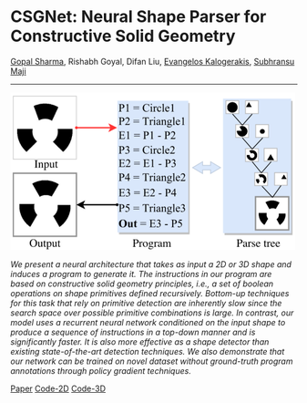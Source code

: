 # CSGNet: Neural Shape Parser for Constructive Solid Geometry
[Gopal Sharma](https://spamty.eu/mail/v4/758/WcSwM25u8506623258/), Rishabh Goyal, Difan Liu, [Evangelos Kalogerakis](https://github.com/Hippogriff/3DCSGNet), [Subhransu Maji](https://github.com/Hippogriff/3DCSGNet)

***

![](image.png)


_We present a neural architecture that takes as input a 2D or 3D shape and induces a program to generate it. The instructions in our program are based on constructive solid geometry principles, i.e., a set of boolean operations on shape primitives defined recursively. Bottom-up techniques for this task that rely on primitive detection are inherently slow since the search space over possible primitive combinations is large. In contrast, our model uses a recurrent neural network conditioned on the input shape to produce a sequence of instructions in a top-down manner and is significantly faster. It is also more effective as a shape detector than existing state-of-the-art detection techniques. We also demonstrate that our network can be trained on novel dataset without ground-truth program annotations through policy gradient techniques._

[Paper](https://arxiv.org/abs/1712.08290)  [Code-2D](https://github.com/Hippogriff/CSGNet) [Code-3D](https://github.com/Hippogriff/3DCSGNet)

